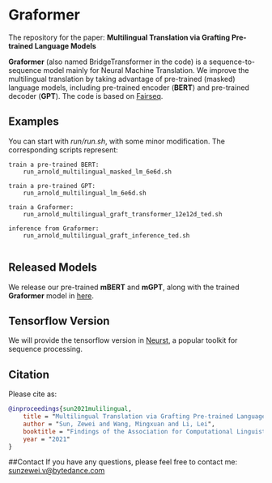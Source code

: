 # Graformer

The repository for the paper: **Multilingual Translation via Grafting Pre-trained Language Models**

**Graformer** (also named BridgeTransformer in the code) is a sequence-to-sequence model mainly for Neural Machine Translation. We improve the multilingual translation by taking advantage of pre-trained (masked) language models, including pre-trained encoder (**BERT**) and pre-trained decoder (**GPT**). The code is based on [Fairseq](https://github.com/pytorch/fairseq).

## Examples
You can start with *run/run.sh*, with some minor modification. The corresponding scripts represent:
```
train a pre-trained BERT:
    run_arnold_multilingual_masked_lm_6e6d.sh

train a pre-trained GPT:
    run_arnold_multilingual_lm_6e6d.sh

train a Graformer:
    run_arnold_multilingual_graft_transformer_12e12d_ted.sh

inference from Graformer:
    run_arnold_multilingual_graft_inference_ted.sh
    
```

## Released Models
We release our pre-trained **mBERT** and **mGPT**, along with the trained **Graformer** model in [here](https://drive.google.com/drive/folders/1WBleOk_sT-D06bxug_Pop77u3ZDx_mZb?usp=sharing).

## Tensorflow Version
We will provide the tensorflow version in [Neurst](https://github.com/bytedance/neurst), a popular toolkit for sequence processing.

## Citation

Please cite as:

``` bibtex
@inproceedings{sun2021mulilingual,
    title = "Multilingual Translation via Grafting Pre-trained Language Models",
    author = "Sun, Zewei and Wang, Mingxuan and Li, Lei",
    booktitle = "Findings of the Association for Computational Linguistics: EMNLP 2021",
    year = "2021"
}
```

##Contact
If you have any questions, please feel free to contact me: sunzewei.v@bytedance.com